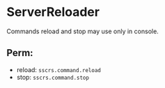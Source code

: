 # ServerReloader

Commands reload and stop may use only in console.

## Perm: 
* reload: `sscrs.command.reload`
* stop: `sscrs.command.stop`
